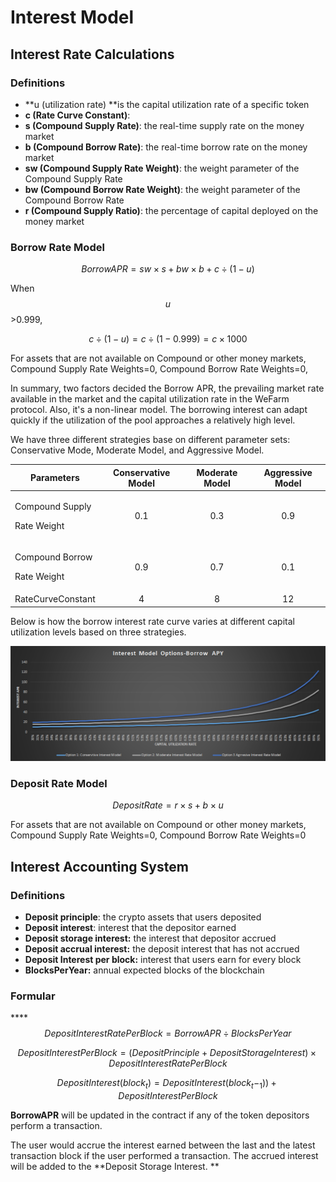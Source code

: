 # Interest Model

## **Interest Rate Calculations**

### **Definitions**

* **u (utilization rate) **is the capital utilization rate of a specific token
* **c (Rate Curve Constant)**: 
* **s (Compound Supply Rate)**: the real-time supply rate on the money market
* **b (Compound Borrow Rate)**: the real-time borrow rate on the money market
* **sw (Compound Supply Rate Weight)**: the weight parameter of the Compound Supply Rate
* **bw (Compound Borrow Rate Weight)**: the weight parameter of the Compound Borrow Rate
* **r (Compound Supply Ratio)**: the percentage of capital deployed on the money market

### Borrow Rate Model

$$Borrow APR= sw \times s + bw \times b + c \div (1-u)$$

When  $$u$$ >0.999,

$$c \div (1-u) = c \div (1-0.999)= c \times 1000$$

For assets that are not available on Compound or other money markets, Compound Supply Rate Weights=0, Compound Borrow Rate Weights=0,

In summary, two factors decided the Borrow APR, the prevailing market rate available in the market and the capital utilization rate in the WeFarm protocol. Also, it's a non-linear model. The borrowing interest can adapt quickly if the utilization of the pool approaches a relatively high level.

We have three different strategies base on different parameter sets: Conservative Mode, Moderate Model, and Aggressive Model. 

| Parameters                                | Conservative Model | Moderate Model | Aggressive Model |
| ----------------------------------------- | :----------------: | :------------: | :--------------: |
| <p>Compound Supply </p><p>Rate Weight</p> |         0.1        |       0.3      |        0.9       |
| <p>Compound Borrow </p><p>Rate Weight</p> |         0.9        |       0.7      |        0.1       |
| RateCurveConstant                         |          4         |        8       |        12        |

Below is how the borrow interest rate curve varies at different capital utilization levels based on three strategies.

![Interest Model](<.gitbook/assets/Interest Model.png>)

### Deposit Rate Model

$$Deposit Rate= r \times s + b \times u$$

For assets that are not available on Compound or other money markets, Compound Supply Rate Weights=0, Compound Borrow Rate Weights=0

## Interest Accounting System

### **Definitions**

* **Deposit principle**: the crypto assets that users deposited
* **Deposit interest**: interest that the depositor earned
* **Deposit storage interest:** the interest that depositor accrued
* **Deposit accrual interest:** the deposit interest that has not accrued
* **Deposit Interest per block:** interest that users earn for every block
* **BlocksPerYear:** annual expected blocks of the blockchain 

### **Formular**

****$$Deposit Interest Rate Per Block = BorrowAPR\div BlocksPerYear$$ 

$$Deposit Interest Per Block = (Deposit Principle+Deposit Storage Interest) \times Deposit Interest Rate Per Block$$ 

$$DepositInterest(block_t)=DepositInterest(block_t -_1))+DepositInterestPerBlock$$ 

**BorrowAPR** will be updated in the contract if any of the token depositors perform a transaction.

The user would accrue the interest earned between the last and the latest transaction block if the user performed a transaction. The accrued interest will be added to the **Deposit Storage Interest. **
